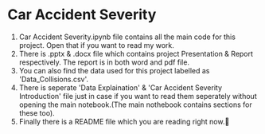 # Car Accident Severity 
1. Car Accident Severity.ipynb file contains all the main code for this project. Open that if you want to read my work.
2. There is .pptx & .docx file which contains project Presentation & Report respectively. The report is in both word and pdf file.
3. You can also find the data used for this project labelled as 'Data_Collisions.csv'.
4. There is seperate 'Data Explaination' & 'Car Accident Severity Introduction' file just in case if you want to read them seperately without opening the main notebook.(The main nothebook contains sections for these too).
5. Finally there is a README file which you are reading right now.📖
